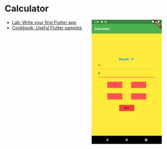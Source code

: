 # Calculator

<img src="https://raw.githubusercontent.com/hhhrrrttt222111/FLuTTuR/master/CALCULATOR/Screenshot.png" height="400px" align="right">

- [Lab: Write your first Flutter app](https://flutter.dev/docs/get-started/codelab)
- [Cookbook: Useful Flutter samples](https://flutter.dev/docs/cookbook)

